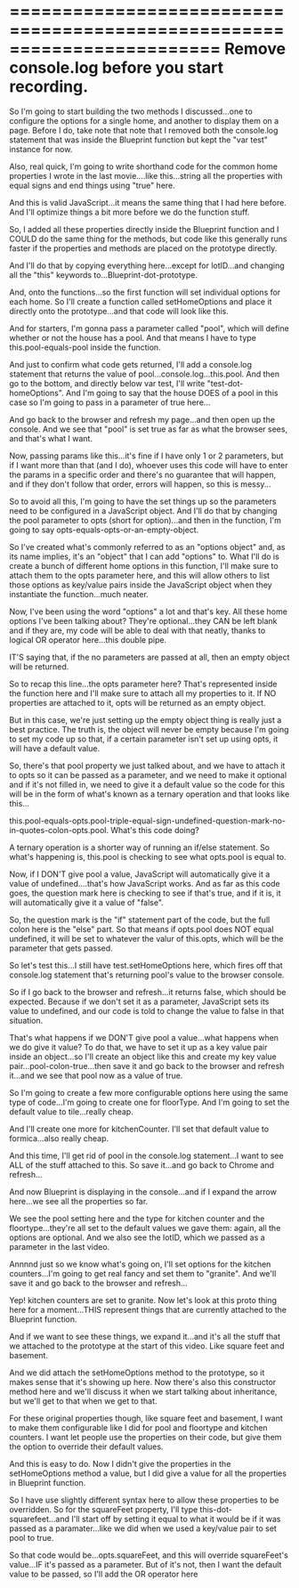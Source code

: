 ========================================================================
Remove console.log before you start recording.
========================================================================

So I'm going to start building the two methods I discussed...one to configure the options for a single home, and another to display them on a page. Before I do, take note that note that I removed both the console.log statement that was inside the Blueprint function but kept the "var test" instance for now.

Also, real quick, I'm going to write shorthand code for the common home properties I wrote in the last movie....like this...string all the properties with equal signs and end things using "true" here.

And this is valid JavaScript...it means the same thing that I had here before.  And I'll optimize things a bit more before we do the function stuff.

So, I added all these properties directly inside the Blueprint function and I COULD do the same thing for the methods, but code like this generally runs faster if the properties and methods are placed on the prototype directly.

And I'll do that by copying everything here...except for lotID...and changing all the "this" keywords to...Blueprint-dot-prototype.

And, onto the functions...so the first function will set individual options for each home. So I'll create a function called setHomeOptions and place it directly onto the prototype...and that code will look like this.

And for starters, I'm gonna pass a parameter called "pool", which will define whether or not the house has a pool. And that means I have to type this.pool-equals-pool inside the function.

And just to confirm what code gets returned, I'll add a console.log statement that returns the value of pool...console.log...this.pool. And then go to the bottom, and directly below var test, I'll write "test-dot-homeOptions". And I'm going to say that the house DOES of a pool in this case so I'm going to pass in a parameter of true here...

And go back to the browser and refresh my page...and then open up the console. And we see that "pool" is set true as far as what the browser sees, and that's what I want.

Now, passing params like this...it's fine if I have only 1 or 2 parameters, but if I want more than that (and I do), whoever uses this code will have to enter the params in a specific order and there's no guarantee that will happen, and if they don't follow that order, errors will happen, so this is messy...

So to avoid all this, I'm going to have the set things up so the parameters need to be configured in a JavaScript object. And I'll do that by changing the pool parameter to opts (short for option)...and then in the function, I'm going to say opts-equals-opts-or-an-empty-object.

So I've created what's commonly referred to as an "options object" and, as its name implies, it's an "object" that I can add "options" to. What I'll do is create a bunch of different home options in this function, I'll make sure to attach them to the opts parameter here, and this will allow others to list those options as key/value pairs inside the JavaScript object when they instantiate the function...much neater.

Now, I've been using the word "options" a lot and that's key. All these home options I've been talking about? They're optional...they CAN be left blank and if they are, my code will be able to deal with that neatly, thanks to logical OR operator here...this double pipe.

IT'S saying that, if the no parameters are passed at all, then an empty object will be returned.

So to recap this line...the opts parameter here? That's represented inside the function here and I'll make sure to attach all my properties to it. If NO properties are attached to it, opts will be returned as an empty object.

But in this case, we're just setting up the empty object thing is really just a best practice. The truth is, the object will never be empty because I'm going to set my code up so that, if a certain parameter isn't set up using opts, it will have a default value.

So, there's that pool property we just talked about, and we have to attach it to opts so it can be passed as a parameter, and we need to make it optional and if it's not filled in, we need to give it a default value so the code for this will be in the form of what's known as a ternary operation and that looks like this...

this.pool-equals-opts.pool-triple-equal-sign-undefined-question-mark-no-in-quotes-colon-opts.pool. What's this code doing?

A ternary operation is a shorter way of running an if/else statement. So what's happening is, this.pool is checking to see what opts.pool is equal to.

Now, if I DON'T give pool a value, JavaScript will automatically give it a value of undefined....that's how JavaScript works. And as far as this code goes, the question mark here is checking to see if that's true, and if it is, it will automatically give it a value of "false".

So, the question mark is the "if" statement part of the code, but the full colon here is the "else" part. So that means if opts.pool does NOT equal undefined, it will be set to whatever the valur of this.opts, which will be the parameter that gets passed.

So let's test this...I still have test.setHomeOptions here, which fires off that console.log statement that's returning pool's value to the browser console.

So if I go back to the browser and refresh...it returns false, which should be expected. Because if we don't set it as a parameter, JavaScript sets its value to undefined, and our code is told to change the value to false in that situation.

That's what happens if we DON'T give pool a value...what happens when we do give it value?  To do that, we have to set it up as a key value pair inside an object...so I'll create an object like this and create my key value pair...pool-colon-true...then save it and go back to the browser and refresh it...and we see that pool now as a value of true.

So I'm going to create a few more configurable options here using the same type of code...I'm going to create one for floorType. And I'm going to set the default value to tile...really cheap.

And I'll create one more for kitchenCounter. I'll set that default value to formica...also really cheap.

And this time, I'll get rid of pool in the console.log statement...I want to see ALL of the stuff attached to this. So save it...and go back to Chrome and refresh...

And now Blueprint is displaying in the console...and if I expand the arrow here...we see all the properties so far.

We see the pool setting here and the type for kitchen counter and the floortype...they're all set to the default values we gave them: again, all the options are optional. And we also see the lotID, which we passed as a parameter in the last video.

Annnnd just so we know what's going on, I'll set options for the kitchen counters...I'm going to get real fancy and set them to "granite".  And we'll save it and go back to the browser and refresh...

Yep! kitchen counters are set to granite.  Now let's look at this proto thing here for a moment...THIS represent things that are currently attached to the Blueprint function.

And if we want to see these things, we expand it...and it's all the stuff that we attached to the prototype at the start of this video. Like square feet and basement.

And we did attach the setHomeOptions method to the prototype, so it makes sense that it's showing up here.  Now there's also this constructor method here and we'll discuss it when we start talking about inheritance, but we'll get to that when we get to that.

For these original properties though, like square feet and basement, I want to make them configurable like I did for pool and floortype and kitchen counters. I want let people use the properties on their code, but give them the option to override their default values.

And this is easy to do. Now I didn't give the properties in the setHomeOptions method a value, but I did give a value for all the properties in Blueprint function.

So I have use slightly different syntax here to allow these properties to be overridden. So for the squareFeet property, I'll type this-dot-squarefeet...and I'll start off by setting it equal to what it would be if it was passed as a paramater...like we did when we used a key/value pair to set pool to true.

So that code would be...opts.squareFeet, and this will override squareFeet's value...IF it's passed as a parameter. But of it's not, then I want the default value to be passed, so I'll add the OR operator here

